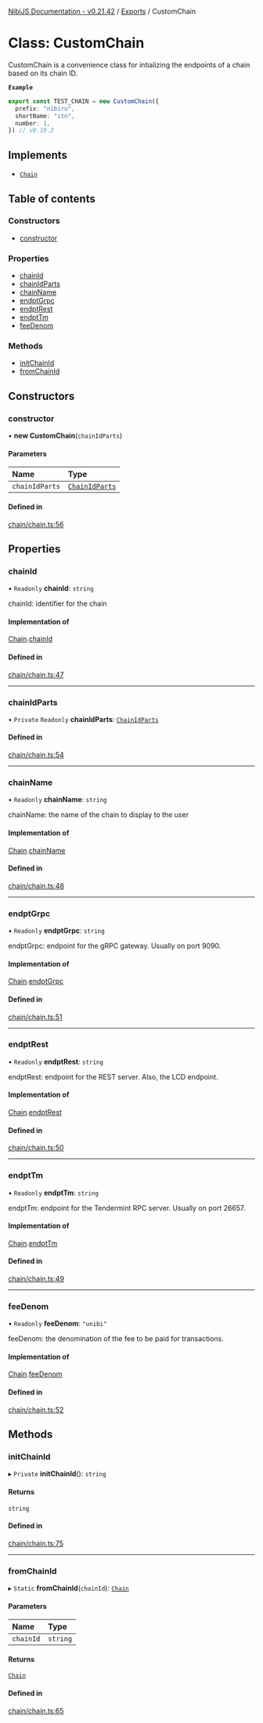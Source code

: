 [NibiJS Documentation - v0.21.42](../intro.md) / [Exports](../modules.md) / CustomChain

# Class: CustomChain

CustomChain is a convenience class for intializing the endpoints of a chain
based on its chain ID.

**`Example`**

```ts
export const TEST_CHAIN = new CustomChain({
  prefix: "nibiru",
  shortName: "itn",
  number: 1,
}) // v0.19.2
```

## Implements

- [`Chain`](../interfaces/Chain.md)

## Table of contents

### Constructors

- [constructor](CustomChain.md#constructor)

### Properties

- [chainId](CustomChain.md#chainid)
- [chainIdParts](CustomChain.md#chainidparts)
- [chainName](CustomChain.md#chainname)
- [endptGrpc](CustomChain.md#endptgrpc)
- [endptRest](CustomChain.md#endptrest)
- [endptTm](CustomChain.md#endpttm)
- [feeDenom](CustomChain.md#feedenom)

### Methods

- [initChainId](CustomChain.md#initchainid)
- [fromChainId](CustomChain.md#fromchainid)

## Constructors

### constructor

• **new CustomChain**(`chainIdParts`)

#### Parameters

| Name           | Type                                            |
| :------------- | :---------------------------------------------- |
| `chainIdParts` | [`ChainIdParts`](../interfaces/ChainIdParts.md) |

#### Defined in

[chain/chain.ts:56](https://github.com/NibiruChain/ts-sdk/blob/77efda7/packages/nibijs/src/chain/chain.ts#L56)

## Properties

### chainId

• `Readonly` **chainId**: `string`

chainId: identifier for the chain

#### Implementation of

[Chain](../interfaces/Chain.md).[chainId](../interfaces/Chain.md#chainid)

#### Defined in

[chain/chain.ts:47](https://github.com/NibiruChain/ts-sdk/blob/77efda7/packages/nibijs/src/chain/chain.ts#L47)

---

### chainIdParts

• `Private` `Readonly` **chainIdParts**: [`ChainIdParts`](../interfaces/ChainIdParts.md)

#### Defined in

[chain/chain.ts:54](https://github.com/NibiruChain/ts-sdk/blob/77efda7/packages/nibijs/src/chain/chain.ts#L54)

---

### chainName

• `Readonly` **chainName**: `string`

chainName: the name of the chain to display to the user

#### Implementation of

[Chain](../interfaces/Chain.md).[chainName](../interfaces/Chain.md#chainname)

#### Defined in

[chain/chain.ts:48](https://github.com/NibiruChain/ts-sdk/blob/77efda7/packages/nibijs/src/chain/chain.ts#L48)

---

### endptGrpc

• `Readonly` **endptGrpc**: `string`

endptGrpc: endpoint for the gRPC gateway. Usually on port 9090.

#### Implementation of

[Chain](../interfaces/Chain.md).[endptGrpc](../interfaces/Chain.md#endptgrpc)

#### Defined in

[chain/chain.ts:51](https://github.com/NibiruChain/ts-sdk/blob/77efda7/packages/nibijs/src/chain/chain.ts#L51)

---

### endptRest

• `Readonly` **endptRest**: `string`

endptRest: endpoint for the REST server. Also, the LCD endpoint.

#### Implementation of

[Chain](../interfaces/Chain.md).[endptRest](../interfaces/Chain.md#endptrest)

#### Defined in

[chain/chain.ts:50](https://github.com/NibiruChain/ts-sdk/blob/77efda7/packages/nibijs/src/chain/chain.ts#L50)

---

### endptTm

• `Readonly` **endptTm**: `string`

endptTm: endpoint for the Tendermint RPC server. Usually on port 26657.

#### Implementation of

[Chain](../interfaces/Chain.md).[endptTm](../interfaces/Chain.md#endpttm)

#### Defined in

[chain/chain.ts:49](https://github.com/NibiruChain/ts-sdk/blob/77efda7/packages/nibijs/src/chain/chain.ts#L49)

---

### feeDenom

• `Readonly` **feeDenom**: `"unibi"`

feeDenom: the denomination of the fee to be paid for transactions.

#### Implementation of

[Chain](../interfaces/Chain.md).[feeDenom](../interfaces/Chain.md#feedenom)

#### Defined in

[chain/chain.ts:52](https://github.com/NibiruChain/ts-sdk/blob/77efda7/packages/nibijs/src/chain/chain.ts#L52)

## Methods

### initChainId

▸ `Private` **initChainId**(): `string`

#### Returns

`string`

#### Defined in

[chain/chain.ts:75](https://github.com/NibiruChain/ts-sdk/blob/77efda7/packages/nibijs/src/chain/chain.ts#L75)

---

### fromChainId

▸ `Static` **fromChainId**(`chainId`): [`Chain`](../interfaces/Chain.md)

#### Parameters

| Name      | Type     |
| :-------- | :------- |
| `chainId` | `string` |

#### Returns

[`Chain`](../interfaces/Chain.md)

#### Defined in

[chain/chain.ts:65](https://github.com/NibiruChain/ts-sdk/blob/77efda7/packages/nibijs/src/chain/chain.ts#L65)
